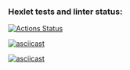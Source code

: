 ### Hexlet tests and linter status:

[![Actions Status](https://github.com/21aLeX/frontend-project-44/workflows/hexlet-check/badge.svg)](https://github.com/21aLeX/frontend-project-44/actions)

[![asciicast](https://asciinema.org/a/533085.svg)](https://asciinema.org/a/533085)

[![asciicast](https://asciinema.org/a/74SlMq9whFnaK9Hck9xFazIvz.svg)](https://asciinema.org/a/74SlMq9whFnaK9Hck9xFazIvz)

